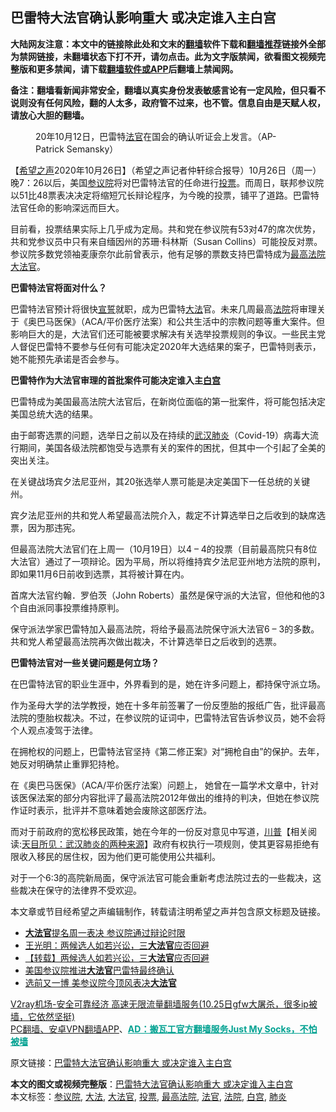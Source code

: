  <h2>巴雷特大法官确认影响重大 或决定谁入主白宫</h2> <p class="notice"><b>大陆网友注意：本文中的链接除此处和文末的<a href="https://github.com/bannedbook/fanqiang" >翻墙</a>软件下载和<a href="https://github.com/killgcd/justmysocks/blob/master/README.md">翻墙推荐</a>链接外全部为禁网链接，未翻墙状态下打不开，请勿点击。此为文字版禁闻，欲看图文视频完整版和更多禁闻，请下载<a href="https://github.com/bannedbook/fanqiang">翻墙软件或APP</a>后翻墙上禁闻网。</p><p>备注：翻墙看新闻非常安全，翻墙以真实身份发表敏感言论有一定风险，但只看不说则没有任何风险，翻的人太多，政府管不过来，也不管。信息自由是天赋人权，请放心大胆的翻墙。</b></p>  <div class="entry"> <figure><figcaption>20年10月12日，巴雷特<a href="https://www.bannedbook.org/bnews/tag/%E6%B3%95%E5%AE%98/" class="st_tag internal_tag" rel="tag" title="标签 法官 下的日志">法官</a>在国会的确认听证会上发言。（AP-Patrick Semansky）</figcaption></figure> <p>【<span class='wp_keywordlink_affiliate'><a href="https://www.soundofhope.org" title="希望之声" target="_blank">希望之声</a></span>2020年10月26日】（希望之声记者仲轩综合报导）10月26日（周一）晚7：26以后，美国<a href="https://www.bannedbook.org/bnews/tag/%e5%8f%82%e8%ae%ae%e9%99%a2/" class="st_tag internal_tag" rel="tag" title="标签 参议院 下的日志">参议院</a>将对巴雷特法官的任命进行<a href="https://www.bannedbook.org/bnews/tag/%E6%8A%95%E7%A5%A8/" class="st_tag internal_tag" rel="tag" title="标签 投票 下的日志">投票</a>。而周日，联邦参议院以51比48票表决决定将缩短冗长辩论程序，为今晚的投票，铺平了道路。巴雷特法官任命的影响深远而巨大。</p> <p>目前看，投票结果实际上几乎成为定局。共和党在参议院有53对47的席次优势，共和党参议员中只有来自缅因州的苏珊‧科林斯（Susan Collins）可能投反对票。参议院多数党领袖麦康奈尔此前曾表示，他有足够的票数支持巴雷特成为<a href="https://www.bannedbook.org/bnews/tag/%e6%9c%80%e9%ab%98%e6%b3%95%e9%99%a2/" class="st_tag internal_tag" rel="tag" title="标签 最高法院 下的日志">最高法院</a><a href="https://www.bannedbook.org/bnews/tag/%e5%a4%a7%e6%b3%95%e5%ae%98/" class="st_tag internal_tag" rel="tag" title="标签 大法官 下的日志">大法官</a>。</p> <p><strong>巴雷特法官将面对什么？</strong></p> <p>巴雷特法官预计将很快<span class='wp_keywordlink'><a href="https://www.bannedbook.org/forum5/topic17.html" title="宣誓与预言" target="_blank">宣誓</a></span>就职，成为巴雷特<a href="https://www.bannedbook.org/bnews/tag/%E5%A4%A7%E6%B3%95/" class="st_tag internal_tag" rel="tag" title="标签 大法 下的日志">大法</a>官。未来几周最高<a href="https://www.bannedbook.org/bnews/tag/%e6%b3%95%e9%99%a2/" class="st_tag internal_tag" rel="tag" title="标签 法院 下的日志">法院</a>将审理关于《奥巴马医保》（ACA/平价医疗法案）和公共生活中的宗教问题等重大案件。但影响巨大的是，大法官们还可能被要求解决有关选举投票规则的争议。一些民主党人督促巴雷特不要参与任何有可能决定2020年大选结果的案子，巴雷特则表示，她不能预先承诺是否会参与。</p> <p><strong>巴雷特作为大法官审理的首批案件可能决定谁入主<a href="https://www.bannedbook.org/bnews/tag/%e7%99%bd%e5%ae%ab/" class="st_tag internal_tag" rel="tag" title="标签 白宫 下的日志">白宫</a></strong></p>  <p>巴雷特成为美国最高法院大法官后，在新岗位面临的第一批案件，将可能包括决定美国总统大选的结果。</p> <p>由于邮寄选票的问题，选举日之前以及在持续的<a href="https://www.secretchina.com/news/gb/tag/%E6%AD%A6%E6%B1%89%E8%82%BA%E7%82%8E" target="_blank">武汉肺炎</a>（Covid-19）病毒大流行期间，美国各级法院都饱受与选票有关的案件的困扰，但其中一个引起了全美的突出关注。</p> <p>在关键战场宾夕法尼亚州，其20张选举人票可能是决定美国下一任总统的关键州。</p> <p>宾夕法尼亚州的共和党人希望最高法院介入，裁定不计算选举日之后收到的缺席选票，因为那违宪。</p> <p>但最高法院大法官们在上周一（10月19日）以4 &#8211; 4的投票（目前最高院只有8位大法官）通过了一项辩论。因为平局，所以将维持宾夕法尼亚州地方法院的原判，即如果11月6日前收到选票，其将被计算在内。</p>  <p>首席大法官约翰．罗伯茨（John Roberts）虽然是保守派的大法官，但他和他的3个自由派同事投票维持原判。</p> <p>保守派法学家巴雷特加入最高法院，将给予最高法院保守派大法官6 &#8211; 3的多数。共和党人希望最高法院再次做出裁决，不计算选举日之后收到的选票。</p> <p><strong>巴雷特法官对一些关键问题是何立场？</strong></p> <p>在巴雷特法官的职业生涯中，外界看到的是，她在许多问题上，都持保守派立场。</p> <p>作为圣母大学的法学教授，她在十多年前签署了一份反堕胎的报纸广告，批评最高法院的堕胎权裁决。不过，在参议院的证词中，巴雷特法官告诉参议员，她不会将个人观点凌驾于法律。</p>  <p>在拥枪权的问题上，巴雷特法官坚持《第二修正案》对“拥枪自由”的保护。去年，她反对明确禁止重罪犯持枪。</p> <p>在《奥巴马医保》（ACA/平价医疗法案）问题上， 她曾在一篇学术文章中，针对该医保法案的部分内容批评了最高法院2012年做出的维持的判决，但她在参议院作证时表示，批评并不意味着她会废除这部医疗法。</p> <p>而对于前政府的宽松移民政策，她在今年的一份反对意见中写道，<span class='wp_keywordlink'><a href="https://www.bannedbook.org/bnews/comments/20200816/1381118.html" title="天目所见：川普将再赢总统大选 共和党掌参众两院" target="_blank">川普</a></span>【相关阅读:<a href='https://www.bannedbook.org/bnews/comments/20200816/1381123.html' target='_blank'>天目所见：武汉肺炎的两种来源</a>】政府有权执行一项规则，使其更容易拒绝有限收入移民的居住权，因为他们更可能使用公共福利。</p> <p>对于一个6:3的高院新局面，保守派法官可能会重新考虑法院过去的一些裁决，这些裁决在保守的法律界不受欢迎。</p> <p>本文章或节目经希望之声编辑制作，转载请注明希望之声并包含原文标题及链接。</p>  <ul class='op-related-articles' title='相关阅读'> <li><a href='https://www.bannedbook.org/bnews/bannedvideo/20201027/1420687.html' target='_blank'><b>大法官</b>提名周一表决 参议院通过辩论时限</a></li> <li><a href='https://www.bannedbook.org/bnews/baitai/20201026/1420658.html' target='_blank'>王光明：两候选人如若兴讼，三<b>大法官</b>应否回避</a></li> <li><a href='https://www.bannedbook.org/bnews/baitai/20201026/1420644.html' target='_blank'>【转载】两候选人如若兴讼，三<b>大法官</b>应否回避</a></li> <li><a href='https://www.bannedbook.org/bnews/bannedvideo/20201026/1420485.html' target='_blank'>美国参议院推进<b>大法官</b>巴雷特最终确认</a></li> <li><a href='https://www.bannedbook.org/bnews/worldnews/usa/20201026/1420475.html' target='_blank'>选前又一博 美参议院今顶风表决<b>大法官</b></a></li> </ul> <p class="texttj"> <a href="https://www.bannedbook.org/forum23/topic22702.html" target="_blank">V2ray机场-安全可靠经济 高速无限流量翻墙服务(10.25日gfw大屠杀，很多ip被墙，它依然坚挺)</a><br/> <a href="https://github.com/bannedbook/fanqiang/wiki/%E7%A6%81%E9%97%BB%E7%BD%91%E5%AE%89%E5%8D%93%E7%BF%BB%E5%A2%99%E6%96%B0%E9%97%BBAPP" target="_blank">PC翻墙、安卓VPN翻墙APP</a>、<span onclick="window.open('https://github.com/killgcd/justmysocks/blob/master/README.md')" style="font-weight:bold;color:#00A191;cursor:pointer;text-decoration:underline;outline:none">AD：搬瓦工官方翻墙服务Just My Socks，不怕被墙</span></p><p>原文链接：<a class="src_link"  href="https://www.soundofhope.org/post/436045" target="_blank">巴雷特大法官确认影响重大 或决定谁入主白宫</a></p><a name='sharetosocial'></a>       <div><b>本文的图文或视频完整版</b>：<a href='https://www.bannedbook.org/bnews/comments/20201027/1420709.html'>巴雷特大法官确认影响重大 或决定谁入主白宫</a></div>  </div><!--END ENTRY--> <div class="postfooter"> <div>本文标签：<a href="https://www.bannedbook.org/bnews/tag/%e5%8f%82%e8%ae%ae%e9%99%a2/" rel="tag">参议院</a>, <a href="https://www.bannedbook.org/bnews/tag/%E5%A4%A7%E6%B3%95/" rel="tag">大法</a>, <a href="https://www.bannedbook.org/bnews/tag/%e5%a4%a7%e6%b3%95%e5%ae%98/" rel="tag">大法官</a>, <a href="https://www.bannedbook.org/bnews/tag/%E6%8A%95%E7%A5%A8/" rel="tag">投票</a>, <a href="https://www.bannedbook.org/bnews/tag/%e6%9c%80%e9%ab%98%e6%b3%95%e9%99%a2/" rel="tag">最高法院</a>, <a href="https://www.bannedbook.org/bnews/tag/%E6%B3%95%E5%AE%98/" rel="tag">法官</a>, <a href="https://www.bannedbook.org/bnews/tag/%e6%b3%95%e9%99%a2/" rel="tag">法院</a>, <a href="https://www.bannedbook.org/bnews/tag/%e7%99%bd%e5%ae%ab/" rel="tag">白宫</a>, <a href="https://www.bannedbook.org/bnews/tag/%e8%82%ba%e7%82%8e/" rel="tag">肺炎</a></div>  </div><!--END POSTFOOTER--> 
